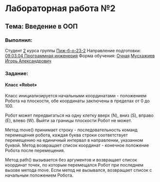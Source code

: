 <h1> Лабораторная работа №2 </h1>
<h2>  Тема: Введение в ООП </h2>
<h3>Выполнил:</h3>
Студент <u>2</u> курса группы <u>Пиж-б-о-23-2</u>
Направление подготовки: <u>09.03.04 Программная инженерия</u>
Форма обучения: <u>Очная</u>
<u>Мусхажиев Игорь Александрович</u>

<h3>Задание:</h3>
<h4>Класс «Robot»</h4>
<p>Класс инициализируется начальными координатами - положением Робота на плоскости, обе координаты заключены в пределах от 0 до 100. </p>
<p>Робот может передвигаться на одну клетку вверх (N), вниз (S), вправо (E), влево (W). Выйти за границы плоскости Робот не может. </p>
<p>Метод move() принимает строку - последовательность команд перемещения робота, каждая буква строки соответствует перемещению на единичный интервал в направлении, указанном буквой. Метод возвращает список координат - конечное положение Робота после перемещения. </p>
<p>Метод path() вызывается без аргументов и возвращает список координат точек, по которым перемещался Робот при последнем вызове метода move. Если метод не вызывался, возвращает список с начальным положением Робота.</p>
